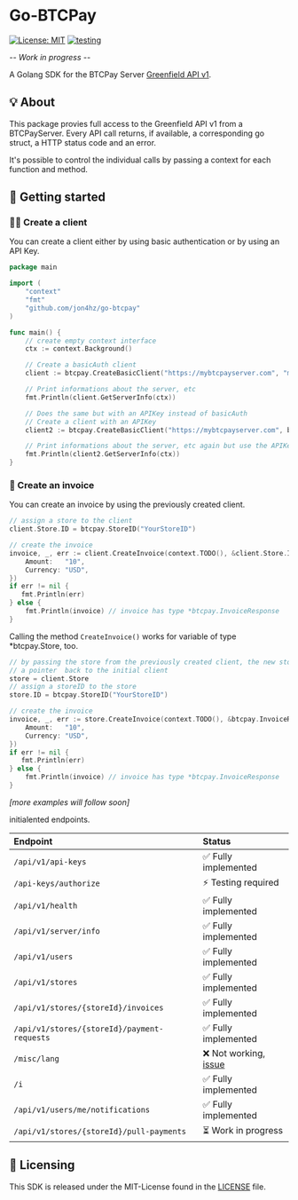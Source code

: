 # Go-BTCPay
[![License: MIT](https://img.shields.io/badge/License-MIT-yellow.svg)](https://github.com/jon4hz/go-btcpay/blob/master/LICENSE) 
[![testing](https://github.com/jon4hz/go-btcpay/actions/workflows/testing.yml/badge.svg)](https://github.com/jon4hz/go-btcpay/actions/workflows/testing.yml)

_-- Work in progress --_

A Golang SDK for the BTCPay Server [Greenfield API v1](https://docs.btcpayserver.org/API/Greenfield/v1/).

## 💡 About
This package provies full access to the Greenfield API v1 from a BTCPayServer. Every API call returns, if available, a corresponding go struct, a HTTP status code and an error.

It's possible to control the individual calls by passing a context for each function and method.

## 🚀 Getting started

### 🧑‍💻 Create a client

You can create a client either by using basic authentication or by using an API Key.

```go
package main

import (
    "context"
    "fmt"
    "github.com/jon4hz/go-btcpay"
)

func main() {
    // create empty context interface
    ctx := context.Background()

    // Create a basicAuth client
    client := btcpay.CreateBasicClient("https://mybtcpayserver.com", "myUsername", "myPassword")

    // Print informations about the server, etc
    fmt.Println(client.GetServerInfo(ctx))

    // Does the same but with an APIKey instead of basicAuth
    // Create a client with an APIKey
    client2 := btcpay.CreateBasicClient("https://mybtcpayserver.com", btcpay.APIKey("myAPIKey")

    // Print informations about the server, etc again but use the APIKey based client
    fmt.Println(client2.GetServerInfo(ctx))
}
```

### 📝 Create an invoice
You can create an invoice by using the previously created client.
```go
// assign a store to the client
client.Store.ID = btcpay.StoreID("YourStoreID")

// create the invoice
invoice, _, err := client.CreateInvoice(context.TODO(), &client.Store.ID, &btcpay.InvoiceRequest{
    Amount:   "10",
    Currency: "USD",
})
if err != nil {
   fmt.Println(err)
} else {
    fmt.Println(invoice) // invoice has type *btcpay.InvoiceResponse
}
```


Calling the method `CreateInvoice()` works for variable of type *btcpay.Store, too.
```go
// by passing the store from the previously created client, the new store (*btcpay.Store) contains 
// a pointer  back to the initial client 
store = client.Store
// assign a storeID to the store
store.ID = btcpay.StoreID("YourStoreID")

// create the invoice
invoice, _, err := store.CreateInvoice(context.TODO(), &btcpay.InvoiceRequest{
    Amount:   "10",
    Currency: "USD",
})
if err != nil {
   fmt.Println(err)
} else {
    fmt.Println(invoice) // invoice has type *btcpay.InvoiceResponse
}
```


_[more examples will follow soon]_

initialented endpoints.

Endpoint                                     |              Status
|:-------------------------------------------|:-------------------|
|`/api/v1/api-keys`                          | ✅ Fully implemented
|`/api-keys/authorize`                       | ⚡️ Testing required 
|`/api/v1/health`                            | ✅ Fully implemented
|`/api/v1/server/info`                       | ✅ Fully implemented
|`/api/v1/users`                             | ✅ Fully implemented
|`/api/v1/stores`                            | ✅ Fully implemented
|`/api/v1/stores/{storeId}/invoices`         | ✅ Fully implemented
|`/api/v1/stores/{storeId}/payment-requests` | ✅ Fully implemented
|`/misc/lang`                                | ❌ Not working, [issue](https://github.com/btcpayserver/btcpayserver/issues/2437)
|`/i`                                        | ✅ Fully implemented
|`/api/v1/users/me/notifications`            | ✅ Fully implemented
|`/api/v1/stores/{storeId}/pull-payments`    | ⏳ Work in progress


## 📜 Licensing
This SDK is released under the MIT-License found in the [LICENSE](https://github.com/jon4hz/go-btcpay/blob/master/LICENSE) file.